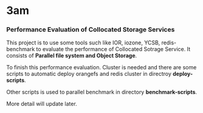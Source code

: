 # 3am
### Performance Evaluation of Collocated Storage Services 

This project is to use some tools such like IOR, iozone, YCSB, redis-benchmark to evaluate the performance of Collocated Sotrage Service. It consists of **Parallel file system and Object Storage**.

To finish this performance evaluation. Cluster is needed and there are some scripts to automatic deploy orangefs and redis cluster in directroy **deploy-scripts**.

Other scripts is used to parallel benchmark in directory **benchmark-scripts**.

More detail will update later.

